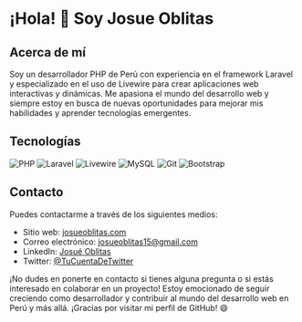 # ¡Hola! 👋 Soy Josue Oblitas

## Acerca de mí
Soy un desarrollador PHP de Perú con experiencia en el framework Laravel y especializado en el uso de Livewire para crear aplicaciones web interactivas y dinámicas. Me apasiona el mundo del desarrollo web y siempre estoy en busca de nuevas oportunidades para mejorar mis habilidades y aprender tecnologías emergentes.

## Tecnologías

![PHP](https://img.icons8.com/color/48/000000/php.png)
![Laravel](https://img.icons8.com/fluency/48/000000/laravel.png)
![Livewire]([https://img.icons8.com/color/48/000000/livewire.png](https://res.cloudinary.com/dwipjtlpj/image/upload/v1691196301/portafolio/livewire_k7wcbm.png))
![MySQL](https://img.icons8.com/color/48/000000/mysql.png)
![Git](https://img.icons8.com/color/48/000000/git.png)
![Bootstrap](https://img.icons8.com/color/48/000000/bootstrap.png)

## Contacto
Puedes contactarme a través de los siguientes medios:

- Sitio web: [josueoblitas.com](https://josueoblitas.com)
- Correo electrónico: josueoblitas15@gmail.com
- LinkedIn: [Josué Oblitas](https://www.linkedin.com/in/josue-oblitas-483616150/)
- Twitter: [@TuCuentaDeTwitter](https://twitter.com/JosueeOblitas)

¡No dudes en ponerte en contacto si tienes alguna pregunta o si estás interesado en colaborar en un proyecto! Estoy emocionado de seguir creciendo como desarrollador y contribuir al mundo del desarrollo web en Perú y más allá. ¡Gracias por visitar mi perfil de GitHub! 😄
